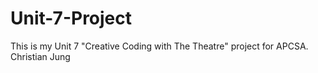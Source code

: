 # Unit-7-Project
This is my Unit 7 "Creative Coding with The Theatre" project for APCSA. Christian Jung
